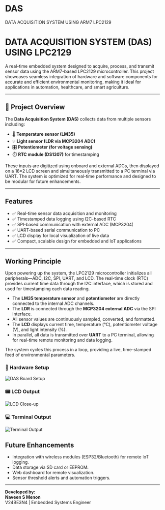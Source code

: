 # DAS
DATA ACQUISITION SYSTEM USING ARM7 LPC2129
# DATA ACQUISITION SYSTEM (DAS) USING LPC2129

A real-time embedded system designed to acquire, process, and transmit sensor data using the ARM7-based LPC2129 microcontroller. This project showcases seamless integration of hardware and software components for accurate and efficient environmental monitoring, making it ideal for applications in automation, healthcare, and smart agriculture.

---

## 📌 Project Overview

The **Data Acquisition System (DAS)** collects data from multiple sensors including:

- 🌡️ **Temperature sensor (LM35)**  
- 💡 **Light sensor (LDR via MCP3204 ADC)**  
- 🎛️ **Potentiometer (for voltage sensing)**  
- ⏱️ **RTC module (DS1307)** for timestamping  

These inputs are digitized using onboard and external ADCs, then displayed on a 16×2 LCD screen and simultaneously transmitted to a PC terminal via UART. The system is optimized for real-time performance and designed to be modular for future enhancements.

---

## Features

- ✅ Real-time sensor data acquisition and monitoring
- ✅ Timestamped data logging using I2C-based RTC
- ✅ SPI-based communication with external ADC (MCP3204)
- ✅ UART-based serial communication to PC
- ✅ LCD display for local visualization of live data
- ✅ Compact, scalable design for embedded and IoT applications

---

## Working Principle

Upon powering up the system, the LPC2129 microcontroller initializes all peripherals—ADC, I2C, SPI, UART, and LCD. The real-time clock (RTC) provides current time data through the I2C interface, which is stored and used for timestamping each data reading.

- The **LM35 temperature sensor** and **potentiometer** are directly connected to the internal ADC channels.
- The **LDR** is connected through the **MCP3204 external ADC** via the SPI interface.
- All sensor values are continuously sampled, converted, and formatted.
- The **LCD** displays current time, temperature (°C), potentiometer voltage (V), and light intensity (%).
- In parallel, all data is transmitted over **UART** to a PC terminal, allowing for real-time remote monitoring and data logging.

The system cycles this process in a loop, providing a live, time-stamped feed of environmental parameters.


### 🔧 Hardware Setup
![DAS Board Setup](images/DAS_board.jpg)

### 📟 LCD Output
![LCD Close-up](images/DAS_lcd.jpg)

### 💻 Terminal Output
![Terminal Output](images/DAS_OUT.png)

##  Future Enhancements

- Integration with wireless modules (ESP32/Bluetooth) for remote IoT logging.
- Data storage via SD card or EEPROM.
- Web dashboard for remote visualization.
- Sensor threshold alerts and automation triggers.

---

**Developed by:**  
**Naveen S Menon**  
V24BE3N4 | Embedded Systems Engineer  
